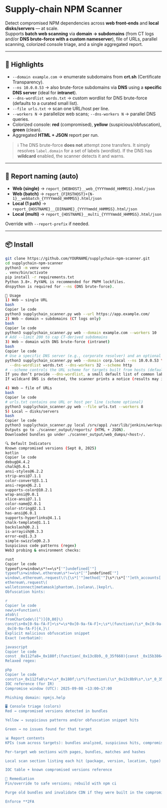 # Supply-chain NPM Scanner

Detect compromised NPM dependencies across **web front-ends** and **local disks/servers** — at scale.  
Supports **batch web scanning** via **domain → subdomains** (from CT logs and/or **DNS brute-force with a custom nameserver**), file of URLs, parallel scanning, colorized console triage, and a single aggregated report.

---

## 🔁 Highlights

- `--domain example.com` → enumerate subdomains from **crt.sh** (Certificate Transparency).
- `--ns 10.0.0.53` → also brute-force subdomains via **DNS** using a **specific DNS server** (ideal for **intranet**).
- `--dns-wordlist words.txt` → custom wordlist for DNS brute-force (defaults to a curated small list).
- `--file urls.txt` → scan one URL/host per line.
- `--workers N` → parallelize web scans; `--dns-workers N` → parallel DNS queries.
- Colorized console: **red** (compromised), **yellow** (suspicious/obfuscation), **green** (clean).
- Aggregated **HTML + JSON** report per run.

> ℹ️ The DNS brute-force **does not** attempt zone transfers. It simply resolves `label.domain` for a set of labels (wordlist). If the DNS has **wildcard** enabled, the scanner detects it and warns.

---

## 📛 Report naming (auto)

- **Web (single)** → `report_{WEBHOST}__web_{YYYYmmdd_HHMMSS}.html/json`  
- **Web (batch)** → `report_{FIRSTHOST}+{N-1}__webbatch_{YYYYmmdd_HHMMSS}.html/json`  
- **Local (1 path)** → `report_{HOSTNAME}__{DIRNAME}_{YYYYmmdd_HHMMSS}.html/json`  
- **Local (multi)** → `report_{HOSTNAME}__multi_{YYYYmmdd_HHMMSS}.html/json`  

Override with `--report-prefix` if needed.

---

## 📦 Install

```bash
git clone https://github.com/YOURNAME/supplychain-npm-scanner.git
cd supplychain-npm-scanner
python3 -m venv venv
. venv/bin/activate
pip install -r requirements.txt
Python 3.8+. PyYAML is recommended for PNPM lockfiles.
dnspython is required for --ns (DNS brute-force).

🚀 Usage
1) Web — single URL
bash
Copier le code
python3 supplychain_scanner.py web --url https://app.example.com/
2) Web — domain → subdomains (CT logs only)
bash
Copier le code
python3 supplychain_scanner.py web --domain example.com --workers 10
# Add --limit 200 to cap CT-derived subdomains
3) Web — domain with DNS brute-force (intranet)
bash
Copier le code
# Use a specific DNS server (e.g., corporate resolver) and an optional wordlist
python3 supplychain_scanner.py web --domain corp.local --ns 10.0.0.53 \
  --dns-wordlist words.txt --dns-workers 32 --scheme http
# --scheme controls the URL scheme for targets built from hosts (default https)
If you don’t provide --dns-wordlist, a small default list of common labels is used.
If wildcard DNS is detected, the scanner prints a notice (results may include wildcard matches).

4) Web — file of URLs
bash
Copier le code
# urls.txt contains one URL or host per line (scheme optional)
python3 supplychain_scanner.py web --file urls.txt --workers 8
5) Local — disks/servers
bash
Copier le code
python3 supplychain_scanner.py local /srv/app1 /var/lib/jenkins/workspace
Outputs go to ./scanner_output/reports/ (HTML + JSON).
Downloaded bundles go under ./scanner_output/web_dumps/<host>/.

🔍 Default Indicators
Known compromised versions (Sept 8, 2025)
kotlin
Copier le code
debug@4.4.2
chalk@5.6.1
ansi-styles@6.2.2
strip-ansi@7.1.1
color-convert@3.1.1
ansi-regex@6.2.1
supports-color@10.2.1
wrap-ansi@9.0.1
slice-ansi@7.1.1
color-name@2.0.1
color-string@2.1.1
has-ansi@6.0.1
supports-hyperlinks@4.1.1
chalk-template@1.1.1
backslash@0.2.1
is-arrayish@0.3.3
error-ex@1.3.3
simple-swizzle@0.2.3
Suspicious code patterns (regex)
Web3 probing & environment checks:

rust
Copier le code
typeof\s+window\s*!==\s*['"]undefined['"]
typeof\s+window\.ethereum\s*!==\s*['"]undefined['"]
window\.ethereum\.request\(\{\s*['"]method['"]\s*:\s*['"]eth_accounts['"]\s*\}\)
ethereum\.request\(
walletconnect|metamask|phantom\.|solana\.|keplr\.
Obfuscation hints:

r
Copier le code
new\s+Function\(
atob\(
fromCharCode\([^)]{0,80}\)
const\s+0x[0-9a-fA-F]+\s*=\s*0x[0-9a-fA-F]+;\s*\(function\(\s*_0x[0-9a-fA-F]+,\s*_0x[0-9a-fA-F]+\)\{
_0x[0-9a-fA-F]{4,}\(
Explicit malicious obfuscation snippet
Exact (verbatim):

javascript
Copier le code
const _0x112fa8=_0x180f;(function(_0x13c8b9,_0_35f660){const _0x15b386=_0x180f,
Relaxed regex:

php
Copier le code
const\s+_0x112fa8\s*=\s*_0x180f;\s*\(function\(\s*_0x13c8b9\s*,\s*_0_35f660\s*\)\s*\{\s*const\s+_0x15b386\s*=\s*_0x180f\s*,
IOC reference (for IR)
Compromise window (UTC): 2025-09-08 ~13:00–17:00

Phishing domain: npmjs.help

🖥️ Console triage (colors)
Red → compromised versions detected in bundles

Yellow → suspicious patterns and/or obfuscation snippet hits

Green → no issues found for that target

📊 Report contents
KPIs (sum across targets): bundles analyzed, suspicious hits, compromised hits, obfuscation hits (exact/relaxed), local hits

Per-target web sections with pages, bundles, matches and hashes

Local scan section listing each hit (package, version, location, type)

IOC table + known compromised versions reference

🧯 Remediation
Pin/override to safe versions; rebuild with npm ci

Purge old bundles and invalidate CDN if they were built in the compromise window

Enforce **2FA
